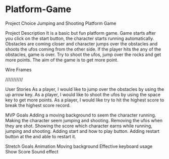 # Platform-Game
Project Choice
Jumping and Shooting Platform Game

Project Description
It is a basic but fun platform game. Game starts after you click on the start button, the character starts running automatically. Obstacles are coming closer and character jumps over the obstacles and shoots the ufos coming from the other side. If the player hits the any of the obstacles, game is over. Try to shoot the ufos, jump over the rocks and get more points. The aim of the game is to get more point.

Wire Frames

///////////

User Stories
As a player, I would like to jump over the obstacles by using the up arrow key.
As a player, I would like to shoot the ufos by using the space key to get more points.
As a player, I would like try to hit the highest score to break the highest score record.

MVP Goals
Adding a moving background to seem the character running.
Making the character seem jumping and shooting.
Removing the ufos when they are shot.
Showing the score which character earns while running, jumping and shooting.
Adding start and how to play button.
Adding restart button at the and able to restart it.

Stretch Goals
Animation
Moving background
Effective keyboard usage
Show Score
Sound effect